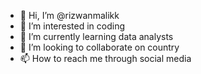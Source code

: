 - 👋 Hi, I’m @rizwanmalikk
- 👀 I’m interested in coding
- 🌱 I’m currently learning data analysts
- 💞️ I’m looking to collaborate on country
- 📫 How to reach me through social media

<!---
rizwanmalikk/rizwanmalikk is a ✨ special ✨ repository because its `README.md` (this file) appears on your GitHub profile.
You can click the Preview link to take a look at your changes.
--->

